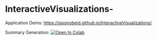 ﻿# InteractiveVisualizations-
 
Application Demo:
https://jasonobeid.github.io/InteractiveVisualizations/

Summary Generation:
[![Open In Colab](https://colab.research.google.com/assets/colab-badge.svg)](https://colab.research.google.com/github/JasonObeid/InteractiveVisualizations/blob/master/SummaryGenerator.ipynb)
